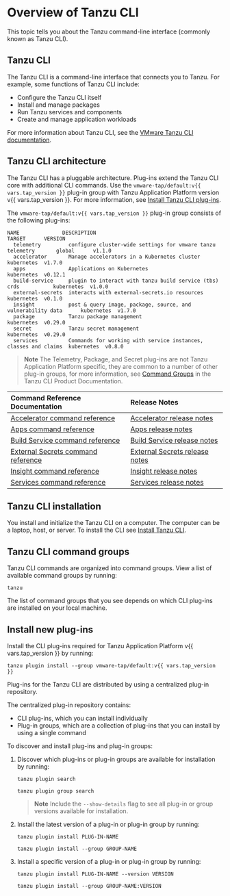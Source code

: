 # Overview of Tanzu CLI

This topic tells you about the Tanzu command-line interface (commonly known as Tanzu CLI).

## <a id="tanzu-cli"></a>Tanzu CLI

The Tanzu CLI is a command-line interface that connects you to Tanzu. For example, some functions of
Tanzu CLI include:

- Configure the Tanzu CLI itself
- Install and manage packages
- Run Tanzu services and components
- Create and manage application workloads

For more information about Tanzu CLI, see the
[VMware Tanzu CLI documentation](https://docs.vmware.com/en/VMware-Tanzu-CLI/index.html).

## <a id="itanzu-cli-architecture"></a>Tanzu CLI architecture

The Tanzu CLI has a pluggable architecture. Plug-ins extend the Tanzu CLI core with additional CLI
commands. Use the `vmware-tap/default:v{{ vars.tap_version }}` plug-in group with
Tanzu Application Platform version v{{ vars.tap_version }}. For more information,
see [Install Tanzu CLI plug-ins](../install-tanzu-cli.hbs.md).

The `vmware-tap/default:v{{ vars.tap_version }}` plug-in group consists of the following plug-ins:

```console
NAME              DESCRIPTION                                                      TARGET      VERSION
  telemetry         configure cluster-wide settings for vmware tanzu telemetry       global      v1.1.0
  accelerator       Manage accelerators in a Kubernetes cluster                      kubernetes  v1.7.0
  apps              Applications on Kubernetes                                       kubernetes  v0.12.1
  build-service     plugin to interact with tanzu build service (tbs) crds           kubernetes  v1.0.0
  external-secrets  interacts with external-secrets.io resources                     kubernetes  v0.1.0
  insight           post & query image, package, source, and vulnerability data      kubernetes  v1.7.0
  package           Tanzu package management                                         kubernetes  v0.29.0
  secret            Tanzu secret management                                          kubernetes  v0.29.0
  services          Commands for working with service instances, classes and claims  kubernetes  v0.8.0
```

> **Note** The Telemetry, Package, and Secret plug-ins are not Tanzu Application Platform specific, they
are common to a number of other plug-in groups, for more information, see
 [Command Groups](https://docs.vmware.com/en/VMware-Tanzu-CLI/1.1/tanzu-cli/command-ref.html) in the
Tanzu CLI Product Documentation.

| Command Reference Documentation | Release Notes | 
|:--------|:---------|
|[Accelerator command reference](https://docs.vmware.com/en/VMware-Tanzu-CLI/1.1/tanzu-cli/tanzu-accelerator.html)|[Accelerator release notes](https://docs.vmware.com/en/VMware-Tanzu-CLI/1.1/tanzu-cli/release-notes-apps.html)|
|[Apps command reference](https://docs.vmware.com/en/VMware-Tanzu-CLI/1.1/tanzu-cli/tanzu-apps.html)|[Apps release notes](https://docs.vmware.com/en/VMware-Tanzu-CLI/1.1/tanzu-cli/release-notes-accelerator.html)|
|[Build Service command reference](https://docs.vmware.com/en/VMware-Tanzu-CLI/1.1/tanzu-cli/tanzu-build-service.html)|[Build Service release notes](https://docs.vmware.com/en/VMware-Tanzu-CLI/1.1/tanzu-cli/release-notes-build-service.html)|
|[External Secrets command reference](https://docs.vmware.com/en/VMware-Tanzu-CLI/1.1/tanzu-cli/tanzu-external-secrets.html)|[External Secrets release notes](https://docs.vmware.com/en/VMware-Tanzu-CLI/1.1/tanzu-cli/release-notes-external-secrets.html)|
|[Insight command reference](https://docs.vmware.com/en/VMware-Tanzu-CLI/1.1/tanzu-cli/tanzu-insight.html)|[Insight release notes](https://docs.vmware.com/en/VMware-Tanzu-CLI/1.1/tanzu-cli/release-notes-insight.html)|
|[Services command reference](https://docs.vmware.com/en/VMware-Tanzu-CLI/1.1/tanzu-cli/tanzu-services.html)|[Services release notes](https://docs.vmware.com/en/VMware-Tanzu-CLI/1.1/tanzu-cli/release-notes-services.html)|

## <a id="tanzu-cli-install"></a>Tanzu CLI installation

You install and initialize the Tanzu CLI on a computer. The computer can be a laptop, host, or server.
To install the CLI see [Install Tanzu CLI](../install-tanzu-cli.hbs.md#cli-and-plugin).

## <a id="tanzu-cli-command-groups"></a>Tanzu CLI command groups

Tanzu CLI commands are organized into command groups. View a list of available command groups by
running:

```console
tanzu
```

The list of command groups that you see depends on which CLI plug-ins are installed on your local
machine.

## <a id="install-new"></a> Install new plug-ins

Install the CLI plug-ins required for Tanzu Application Platform v{{ vars.tap_version }} by running:

```console
tanzu plugin install --group vmware-tap/default:v{{ vars.tap_version }}
```

Plug-ins for the Tanzu CLI are distributed by using a centralized plug-in repository.

The centralized plug-in repository contains:

- CLI plug-ins, which you can install individually
- Plug-in groups, which are a collection of plug-ins that you can install by using a single command

To discover and install plug-ins and plug-in groups:

1. Discover which plug-ins or plug-in groups are available for installation by running:

   ```console
   tanzu plugin search
   ```

   ```console
   tanzu plugin group search
   ```

   > **Note** Include the `--show-details` flag to see all plug-in or group versions available
   > for installation.

2. Install the latest version of a plug-in or plug-in group by running:

   ```console
   tanzu plugin install PLUG-IN-NAME
   ```

   ```console
   tanzu plugin install --group GROUP-NAME
   ```

3. Install a specific version of a plug-in or plug-in group by running:

   ```console
   tanzu plugin install PLUG-IN-NAME --version VERSION
   ```

   ```console
   tanzu plugin install --group GROUP-NAME:VERSION
   ```